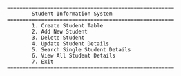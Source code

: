 
			======================================================
					Student Information System
			======================================================
					1. Create Student Table
					2. Add New Student
					3. Delete Student
					4. Update Student Details
					5. Search Single Student Details
					6. View All Student Details
					7. Exit
			======================================================
				
			


